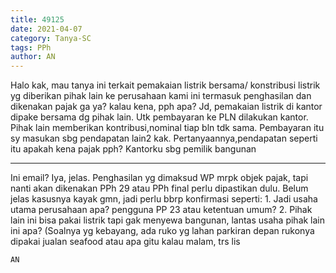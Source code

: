 ```yaml
---
title: 49125
date: 2021-04-07
category: Tanya-SC
tags: PPh
author: AN
---
```


Halo kak, mau tanya ini terkait pemakaian listrik bersama/ konstribusi listrik yg diberikan pihak lain ke perusahaan kami ini termasuk penghasilan dan dikenakan pajak ga ya? kalau kena, pph apa? Jd, pemakaian listrik di kantor dipake bersama dg pihak lain. Utk pembayaran ke PLN dilakukan kantor. Pihak lain memberikan kontribusi,nominal tiap bln tdk sama. Pembayaran itu sy masukan sbg pendapatan lain2 kak. Pertanyaannya,pendapatan seperti itu apakah kena pajak pph? Kantorku sbg pemilik bangunan

---

Ini email? Iya, jelas. Penghasilan yg dimaksud WP mrpk objek pajak, tapi nanti akan dikenakan PPh 29 atau PPh final perlu dipastikan dulu. Belum jelas kasusnya kayak gmn, jadi perlu bbrp konfirmasi seperti: 1. Jadi usaha utama perusahaan apa? pengguna PP 23 atau ketentuan umum? 2. Pihak lain ini bisa pakai listrik tapi gak menyewa bangunan, lantas usaha pihak lain ini apa? (Soalnya yg kebayang, ada ruko yg lahan parkiran depan rukonya dipakai jualan seafood atau apa gitu kalau malam, trs lis

`AN`
